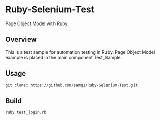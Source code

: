 # Ruby-Selenium-Test
Page Object Model with Ruby. 

## Overview
This is a test sample for automation testing in Ruby. Page Object Model example is placed in the main component Test_Sample. 

## Usage
`` git clone: https://github.com/samq1/Ruby-Selenium-Test.git ``

## Build
``` 
ruby test_login.rb
```



